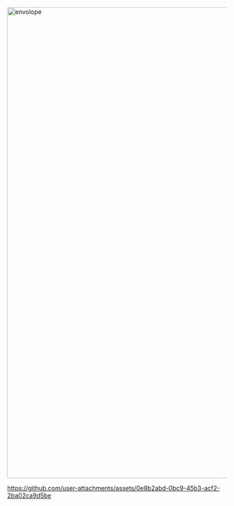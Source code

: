 <img width="1920" height="1080" alt="envolope" src="https://github.com/user-attachments/assets/6a68e101-0890-45d7-94d4-eb222a1ab877" />


https://github.com/user-attachments/assets/0e8b2abd-0bc9-45b3-acf2-2ba02ca9d5be

